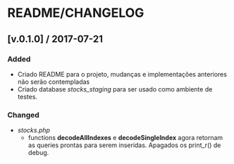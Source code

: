 # README/CHANGELOG

## [v.0.1.0] / 2017-07-21

### Added
* Criado README para o projeto, mudanças e implementações anteriores não serão contempladas
* Criado database *stocks_staging* para ser usado como ambiente de testes.

### Changed
* *stocks.php*
    * functions **decodeAllIndexes** e **decodeSingleIndex** agora retornam as queries prontas para serem inseridas. Apagados os print_r() de debug.
 
